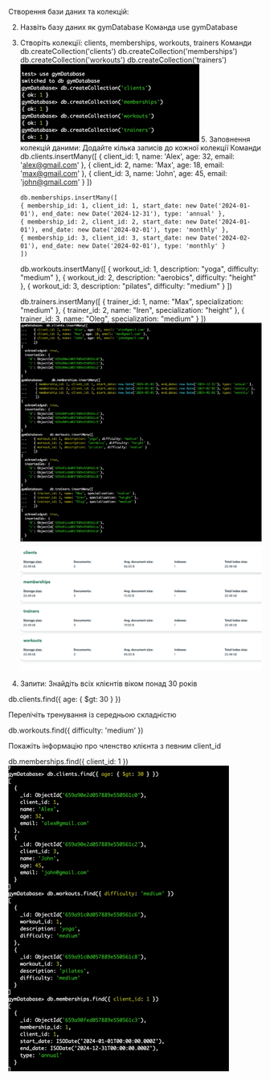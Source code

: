 Створення бази даних та колекцій:

2. Назвіть базу даних як gymDatabase
   Команда
   use gymDatabase
3. Створіть колекції: clients, memberships, workouts, trainers
Команди
   db.createCollection('clients')
   db.createCollection('memberships')
   db.createCollection('workouts')
   db.createCollection('trainers')
   ![image1](https://github.com/NataliaKozey/laba/blob/master/lesson16/images/img.png)
   5. Заповнення колекцій даними:
   Додайте кілька записів до кожної колекції
   Команди
      db.clients.insertMany([
      { client_id: 1, name: 'Alex', age: 32, email: 'alex@gmail.com' },
      { client_id: 2, name: 'Max', age: 18, email: 'max@gmail.com' },
      { client_id: 3, name: 'John', age: 45, email: 'john@gmail.com' }
      ])

       db.memberships.insertMany([
       { membership_id: 1, client_id: 1, start_date: new Date('2024-01-01'), end_date: new Date('2024-12-31'), type: 'annual' },
       { membership_id: 2, client_id: 2, start_date: new Date('2024-01-01'), end_date: new Date('2024-02-01'), type: 'monthly' },
       { membership_id: 3, client_id: 3, start_date: new Date('2024-02-01'), end_date: new Date('2024-02-01'), type: 'monthly' }
       ])

      db.workouts.insertMany([
      { workout_id: 1, description: "yoga", difficulty: "medium" },
      { workout_id: 2, description: "aerobics", difficulty: "height" },
      { workout_id: 3, description: "pilates", difficulty: "medium" }
      ])

      db.trainers.insertMany([
      { trainer_id: 1, name: "Max", specialization: "medium" },
      { trainer_id: 2, name: "Iren", specialization: "height" },
      { trainer_id: 3, name: "Oleg", specialization: "medium" }
      ])
      ![image1](https://github.com/NataliaKozey/laba/blob/master/lesson16/images/img_1.png)
      ![image1](https://github.com/NataliaKozey/laba/blob/master/lesson16/images/img_3.png)
6. Запити:
Знайдіть всіх клієнтів віком понад 30 років

db.clients.find({ age: { $gt: 30 } })

Перелічіть тренування із середньою складністю

db.workouts.find({ difficulty: 'medium' })

Покажіть інформацію про членство клієнта з певним client_id

db.memberships.find({ client_id: 1 })
![image1](https://github.com/NataliaKozey/laba/blob/master/lesson16/images/img_2.png)
